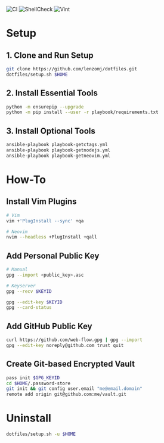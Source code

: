 ![CI](https://github.com/lenzomj/dotfiles/workflows/CI/badge.svg)
![ShellCheck](https://github.com/lenzomj/dotfiles/workflows/ShellCheck/badge.svg)
![Vint](https://github.com/lenzomj/dotfiles/workflows/Vint/badge.svg)

# Setup

## 1. Clone and Run Setup
```bash
git clone https://github.com/lenzomj/dotfiles.git
dotfiles/setup.sh $HOME
```

## 2. Install Essential Tools
```bash
python -m ensurepip --upgrade
python -m pip install --user -r playbook/requirements.txt
```

## 3. Install Optional Tools
```bash
ansible-playbook playbook-getctags.yml
ansible-playbook playbook-getnodejs.yml
ansible-playbook playbook-getneovim.yml
```

# How-To

## Install Vim Plugins
```bash
# Vim
vim +'PlugInstall --sync' +qa

# Neovim
nvim --headless +PlugInstall +qall
```

## Add Personal Public Key
```bash
# Manual
gpg --import <public_key>.asc

# Keyserver
gpg --recv $KEYID

gpg --edit-key $KEYID
gpg --card-status
```

## Add GitHub Public Key
```bash
curl https://github.com/web-flow.gpg | gpg --import
gpg --edit-key noreply@github.com trust quit
```

## Create Git-based Encrypted Vault
```bash
pass init $GPG_KEYID
cd $HOME/.password-store
git init && git config user.email "me@email.domain"
remote add origin git@github.com:me/vault.git
```

# Uninstall
```bash
dotfiles/setup.sh -u $HOME
```
